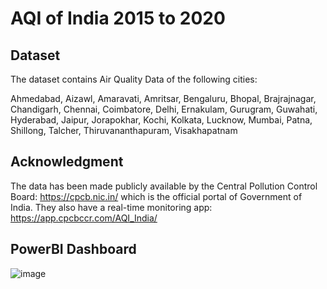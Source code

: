# AQI of India 2015 to 2020 
## Dataset
The dataset contains Air Quality Data of the following cities:

Ahmedabad, Aizawl, Amaravati, Amritsar, Bengaluru, Bhopal, Brajrajnagar, Chandigarh, Chennai, Coimbatore, Delhi, Ernakulam, Gurugram, Guwahati, Hyderabad, Jaipur, Jorapokhar, Kochi, Kolkata, Lucknow, Mumbai, Patna, Shillong, Talcher, Thiruvananthapuram, Visakhapatnam

## Acknowledgment
The data has been made publicly available by the Central Pollution Control Board: https://cpcb.nic.in/ which is the official portal of Government of India. They also have a real-time monitoring app: https://app.cpcbccr.com/AQI_India/

## PowerBI Dashboard
![image](https://github.com/angikagithub/DataAnalysis_Projects/assets/127938795/5cb3d5f5-a4a7-45a8-8918-63cb8ffed596)

